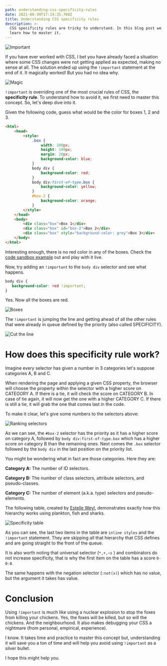 ```yaml
---
path: understanding-css-specificity-rules
date: 2021-06-30T17:14:35.768Z
title: Understanding CSS specificity rules
description: >-
  CSS specificity rules are tricky to understand. In this blog post we will
  learn how to master it.
---
```

![Important](/assets/important.png "CSS specificity rules are tricky to understand. In this blog post we will learn how to master it.")

If you have ever worked with CSS, I bet you have already faced a situation where some CSS changes were not getting applied as expected, making no sense at all. The solution ended up using the `!important` statement at the end of it. It magically worked! But you had no idea why.

![Magic](/assets/magic.gif)

`!important` is overriding one of the most crucial rules of CSS, the **specificity rule**. To understand how to avoid it, we first need to master this concept. So, let's deep dive into it.

Given the following code, guess what would be the color for boxes 1, 2 and 3.

```html
<html>
    <head>
        <style>
            .box {
                width: 100px;
                height: 100px;
                margin: 20px;
                background-color: blue;
            }
            body div {
                background-color: red;
            }
            body div:first-of-type.box {
                background-color: yellow;
            }
            #box-2 {
                background-color: orange;
            }
        </style>
    </head>
    <body>
        <div class="box">Box 1</div>
        <div class="box" id="box-2">Box 2</div>
        <div class="box" style="background-color: grey">Box 3</div>
    </body>
</html>
```

Interesting enough, there is no red color in any of the boxes. Check the [code sandbox example](https://codesandbox.io/s/blue-sun-s8vcv?file=/index.html) out and play with it live.

Now, try adding an `!important` to the `body div` selector and see what happens.

```css
body div {
   background-color: red !important;
}
```

Yes. Now all the boxes are red. 

![Boxes](/assets/screen-shot-2021-06-30-at-12.37.46-pm.png)

The `!important` is jumping the line and getting ahead of all the other rules that were already in queue defined by the priority (also called SPECIFICITY).

![Cut the line](/assets/cuting-line.gif)

# How does this specificity rule work?

Imagine every selector has given a number in 3 categories let's suppose categories A, B and C.

When rendering the page and applying a given CSS property, the browser will choose the property within the selector with a higher score on CATEGORY A. If there is a tie, it will check the score on CATEGORY B. In case of tie again, it will now get the one with a higher CATEGORY C. If there is still a tie, it will grab the one that comes last in the code.

To make it clear, let's give some numbers to the selectors above:

![Ranking selectors](/assets/screen-shot-2021-06-30-at-1.33.55-pm.png)

As we can see, the `#box-2` selector has the priority as it has a higher score on category A, followed by `body div:first-of-type.box` which has a higher score on category B than the remaining ones. Next comes the `.box` selector followed by the `body div` in the last position on the priority list.

You might be wondering what in fact are those categories. Here they are:

**Category A:** The number of ID selectors.

**Category B:** The number of class selectors, attribute selectors, and pseudo-classes.

**Category C:** The number of element (a.k.a. type) selectors and pseudo-elements.

The following table, created by [Estelle Weyl](https://estelle.github.io/CSS/selectors/specificity.html#slide3), demonstrates exactly how this hierarchy works using plankton, fish and sharks.

![Specificity table](/assets/screen-shot-2021-06-30-at-1.52.03-pm.png)

As you can see, the last two items in the table are `inline styles` and the `!important` statement. They are skipping all that hierarchy that CSS defines and are going straight to the front of the queue.

It is also worth noting that universal selector (`*,+,~s` ) and combinators do not increase specificity, that is why the first item on the table has a score `0-0-0`.

The same happens with the negation selector (`:not(x)`) which has no value, but the argument it takes has value.

# Conclusion

Using `!important` is much like using a nuclear explosion to stop the foxes from killing your chickens. Yes, the foxes will be killed, but so will the chickens. And the neighbourhood. It also makes debugging your CSS a nightmare (from personal, empirical, experience).

I know. It takes time and practice to master this concept but, understanding it will save you a ton of time and will help you avoid using `!important` as a silver bullet.

I hope this might help you.
